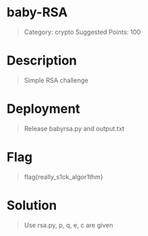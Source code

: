 # baby-RSA

> Category: crypto
> Suggested Points: 100

# Description
> Simple RSA challenge

# Deployment
> Release babyrsa.py and output.txt

# Flag
>flag{really_s1ck_algor1thm}

# Solution
> Use rsa.py, p, q, e, c are given
